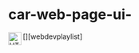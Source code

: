 # car-web-page-ui-
[<img align="left" alt="HTML5" width="26px" src="https://media-exp3.licdn.com/dms/image/C4D22AQHZuk3M-G0BuQ/feedshare-shrink_2048_1536/0/1624399897066?e=1627516800&v=beta&t=WUfDaukLMeS1_EgZpfrRzMrfdihiSI5jTOhRgtpMdSQ" />][webdevplaylist]
